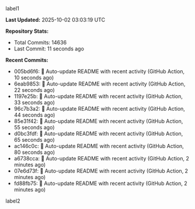 
label1 
<!-- ACTIVITY_START -->
**Last Updated:** 2025-10-02 03:03:19 UTC

**Repository Stats:**
- Total Commits: 14636
- Last Commit: 11 seconds ago

**Recent Commits:**
- 005bd6f6: 🤖 Auto-update README with recent activity (GitHub Action, 10 seconds ago)
- 6eab9853: 🤖 Auto-update README with recent activity (GitHub Action, 22 seconds ago)
- 1197e25b: 🤖 Auto-update README with recent activity (GitHub Action, 33 seconds ago)
- 96c7b3a2: 🤖 Auto-update README with recent activity (GitHub Action, 44 seconds ago)
- 85e31f42: 🤖 Auto-update README with recent activity (GitHub Action, 55 seconds ago)
- d0bc3fdf: 🤖 Auto-update README with recent activity (GitHub Action, 65 seconds ago)
- ac146c0c: 🤖 Auto-update README with recent activity (GitHub Action, 80 seconds ago)
- a6738cca: 🤖 Auto-update README with recent activity (GitHub Action, 2 minutes ago)
- 07e6d73f: 🤖 Auto-update README with recent activity (GitHub Action, 2 minutes ago)
- fd88fb75: 🤖 Auto-update README with recent activity (GitHub Action, 2 minutes ago)
<!-- ACTIVITY_END -->

label2
